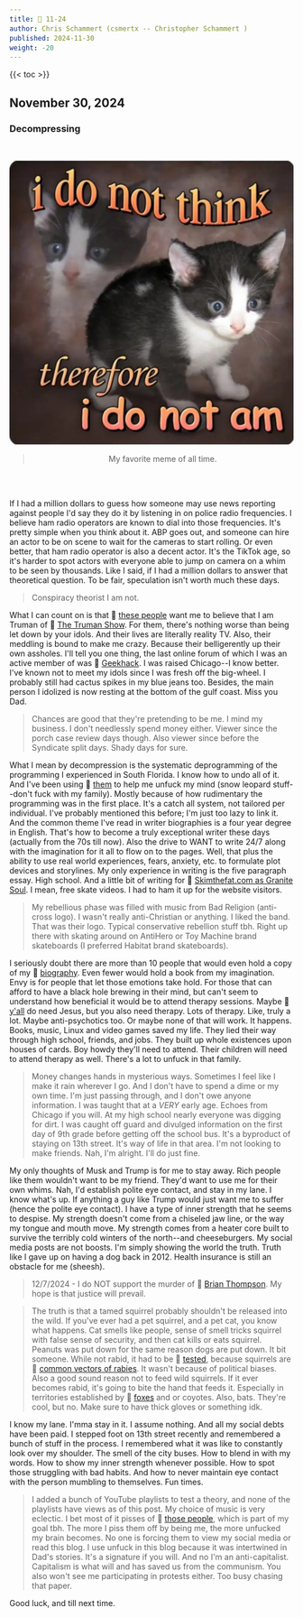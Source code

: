 ```yaml
---
title: 📁 11-24
author: Chris Schammert (csmertx -- Christopher Schammert )
published: 2024-11-30
weight: -20
---
```


<!-- The content of this website was written by Christopher Schammert aka Chris Schammert -->

<!--more-->

{{< toc >}}

## November 30, 2024
### Decompressing

<br />
<div style="text-align: center;">

![Photo](/Blog/daynight/2024/images/nQyPxom.jpeg "Unsure kitten pondering life with cute wavy font caption 'i do not think therefore i do not am'")

> My favorite meme of all time.

<br />

</div><br />

If I had a million dollars to guess how someone may use news reporting against people I'd say they do it by listening in on police radio frequencies. I believe ham radio operators are known to dial into those frequencies. It's pretty simple when you think about it. ABP goes out, and someone can hire an actor to be on scene to wait for the cameras to start rolling. Or even better, that ham radio operator is also a decent actor. It's the TikTok age, so it's harder to spot actors with everyone able to jump on camera on a whim to be seen by thousands. Like I said, if I had a million dollars to answer that theoretical question. To be fair, speculation isn't worth much these days.

> Conspiracy theorist I am not.

What I can count on is that 🔗 [these people](/Blog/daynight/2024/0524#chris-schammert "Csmertx.com | Day & Night Blog \ 2024 \ 05/24 \ Chris Schammert") want me to believe that I am Truman of 🔗 [The Truman Show](https://en.wikipedia.org/wiki/The_Truman_Show "Wikipedia.org | The Truman Show"). For them, there's nothing worse than being let down by your idols. And their lives are literally reality TV. Also, their meddling is bound to make me crazy. Because their belligerently up their own assholes. I'll tell you one thing, the last online forum of which I was an active member of was 🔗 [Geekhack](https://geekhack.org/index.php?topic=117001.0 "Geekhack.org | geekhack Community \ Off Topic \ Mistakes as csmertx"). I was raised Chicago--I know better. I've known not to meet my idols since I was fresh off the big-wheel. I probably still had cactus spikes in my blue jeans too. Besides, the main person I idolized is now resting at the bottom of the gulf coast. Miss you Dad.

> Chances are good that they're pretending to be me. I mind my business. I don't needlessly spend money either. Viewer since the porch case review days though. Also viewer since before the Syndicate split days. Shady days for sure.

What I mean by decompression is the systematic deprogramming of the programming I experienced in South Florida. I know how to undo all of it. And I've been using 🔗 [them](/Blog/daynight/2024/0524#chris-schammert "Csmertx.com | Day & Night Blog \ 2024 \ 05/24 \ Chris Schammert") to help me unfuck my mind (snow leopard stuff--don't fuck with my family). Mostly because of how rudimentary the programming was in the first place. It's a catch all system, not tailored per individual. I've probably mentioned this before; I'm just too lazy to link it. And the common theme I've read in writer biographies is a four year degree in English. That's how to become a truly exceptional writer these days (actually from the 70s till now). Also the drive to WANT to write 24/7 along with the imagination for it all to flow on to the pages. Well, that plus the ability to use real world experiences, fears, anxiety, etc. to formulate plot devices and storylines. My only experience in writing is the five paragraph essay. High school. And a little bit of writing for 🔗 [Skimthefat.com as Granite Soul](https://web.archive.org/web/20040416123245/http://www.skimthefat.com/reviewers/showreviewer.cgi?reviewerID=310 "archive.org | www.skimthefat.com \ reviewers \ Granite Soul"). I mean, free skate videos. I had to ham it up for the website visitors.

> My rebellious phase was filled with music from Bad Religion (anti-cross logo). I wasn't really anti-Christian or anything. I liked the band. That was their logo. Typical conservative rebellion stuff tbh. Right up there with skating around on AntiHero or Toy Machine brand skateboards (I preferred Habitat brand skateboards).

I seriously doubt there are more than 10 people that would even hold a copy of my 🔗 [biography](https://theoffice.fandom.com/wiki/The_Ultimate_Guide_to_Throwing_a_Garden_Party "The Office Wiki | The Ultimate Guide to Throwing a Garden Party"). Even fewer would hold a book from my imagination. Envy is for people that let those emotions take hold. For those that can afford to have a black hole brewing in their mind, but can't seem to understand how beneficial it would be to attend therapy sessions. Maybe 🔗 [y'all](/Blog/daynight/2024/0524#chris-schammert "Csmertx.com | Day & Night Blog \ 2024 \ 05/24 \ Chris Schammert") do need Jesus, but you also need therapy. Lots of therapy. Like, truly a lot. Maybe anti-psychotics too. Or maybe none of that will work. It happens. Books, music, Linux and video games saved my life. They lied their way through high school, friends, and jobs. They built up whole existences upon houses of cards. Boy howdy they'll need to attend. Their children will need to attend therapy as well. There's a lot to unfuck in that family.

> Money changes hands in mysterious ways. Sometimes I feel like I make it rain wherever I go. And I don't have to spend a dime or my own time. I'm just passing through, and I don't owe anyone information. I was taught that at a _VERY_ early age. Echoes from Chicago if you will. At my high school nearly everyone was digging for dirt. I was caught off guard and divulged information on the first day of 9th grade before getting off the school bus. It's a byproduct of staying on 13th street. It's way of life in that area. I'm not looking to make friends. Nah, I'm alright. I'll do just fine.

My only thoughts of Musk and Trump is for me to stay away. Rich people like them wouldn't want to be my friend. They'd want to use me for their own whims. Nah, I'd establish polite eye contact, and stay in my lane. I know what's up. If anything a guy like Trump would just want me to suffer (hence the polite eye contact). I have a type of inner strength that he seems to despise. My strength doesn't come from a chiseled jaw line, or the way my tongue and mouth move. My strength comes from a heater core built to survive the terribly cold winters of the north--and cheeseburgers. My social media posts are not boosts. I'm simply showing the world the truth. Truth like I gave up on having a dog back in 2012. Health insurance is still an obstacle for me (sheesh).

> 12/7/2024 - I do NOT support the murder of 🔗 [Brian Thompson](https://en.wikipedia.org/wiki/Brian_Thompson_(businessman) "Wikipedia.org | Brian Thompson (businessman)"). My hope is that justice will prevail.

> The truth is that a tamed squirrel probably shouldn't be released into the wild. If you've ever had a pet squirrel, and a pet cat, you know what happens. Cat smells like people, sense of smell tricks squirrel with false sense of security, and then cat kills or eats squirrel. Peanuts was put down for the same reason dogs are put down. It bit someone. While not rabid, it had to be 🔗 [tested](https://www.cdc.gov/rabies/php/laboratories/diagnostic.html "CDC | Rabies \ Information for Diagnostic Laboratories"), because squirrels are 🔗 [common vectors of rabies](https://www.humanesociety.org/resources/understanding-rabies "Humane Society | Resources \ Understanding Rabies"). It wasn't because of political biases. Also a good sound reason not to feed wild squirrels. If it ever becomes rabid, it's going to bite the hand that feeds it. Especially in territories established by 🔗 [foxes](https://www.reddit.com/r/MapPorn/comments/wmsoxj/foxes_of_the_world_oc/ "Reddit.com | MapPorn (SFW) \ Foxes of the World [OC] (Not pron, just maps)") and or coyotes. Also, bats. They're cool, but no. Make sure to have thick gloves or something idk.

I know my lane. I'mma stay in it. I assume nothing. And all my social debts have been paid. I stepped foot on 13th street recently and remembered a bunch of stuff in the process. I remembered what it was like to constantly look over my shoulder. The smell of the city buses. How to blend in with my words. How to show my inner strength whenever possible. How to spot those struggling with bad habits. And how to never maintain eye contact with the person mumbling to themselves. Fun times.

> I added a bunch of YouTube playlists to test a theory, and none of the playlists have views as of this post. My choice of music is very eclectic. I bet most of it pisses of 🔗 [those people](/Blog/daynight/2024/0524#chris-schammert "Csmertx.com | Day & Night Blog \ 2024 \ 05/24 \ Chris Schammert"), which is part of my goal tbh. The more I piss them off by being me, the more unfucked my brain becomes. No one is forcing them to view my social media or read this blog. I use unfuck in this blog because it was intertwined in Dad's stories. It's a signature if you will. And no I'm an anti-capitalist. Capitalism is what will and has saved us from the communism. You also won't see me participating in protests either. Too busy chasing that paper.

Good luck, and till next time.